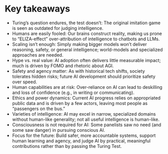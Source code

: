# Key takeaways

- Turing’s question endures, the test doesn’t: The original imitation game is seen as outdated for judging intelligence.
- Humans are easily fooled: Our brains construct reality, making us prone to “ELIZA-effect” over-attribution of intelligence to chatbots and LLMs.
- Scaling isn’t enough: Simply making bigger models won’t deliver reasoning, safety, or general intelligence; world-models and specialized approaches are needed.
- Hype vs. real value: AI adoption often delivers little measurable impact; much is driven by FOMO and rhetoric about AGI.
- Safety and agency matter: As with historical tech shifts, society tolerates hidden risks; future AI development should prioritize safety over speed.
- Human capabilities are at risk: Over-reliance on AI can lead to deskilling and loss of confidence (e.g., in writing or communicating).
- Ethics and power dynamics: Current AI progress relies on appropriated public data and is driven by a few actors, leaving most people as “passengers on the bus.”
- Varieties of intelligence: AI may excel in narrow, specialized domains without human-like generality; not all useful intelligence is human-like.
- Consciousness is not required for AI: Some panelists saw no need (and some saw danger) in pursuing conscious AI.
- Focus for the future: Build safer, more accountable systems, support human learning and agency, and judge AI by practical, meaningful contributions rather than by passing the Turing Test.
